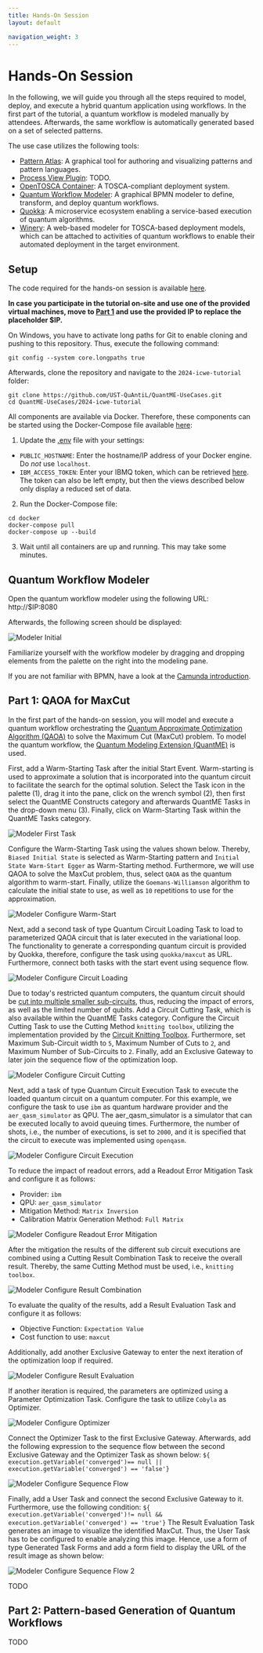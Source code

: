```yaml
---
title: Hands-On Session
layout: default

navigation_weight: 3
---
```


# Hands-On Session

In the following, we will guide you through all the steps required to model, deploy, and execute a hybrid quantum application using workflows.
In the first part of the tutorial, a quantum workflow is modeled manually by attendees.
Afterwards, the same workflow is automatically generated based on a set of selected patterns.

The use case utilizes the following tools:

* [Pattern Atlas](https://github.com/PatternAtlas): A graphical tool for authoring and visualizing patterns and pattern languages.
* [Process View Plugin](https://github.com/UST-QuAntiL/camunda-process-view-plugins): TODO.
* [OpenTOSCA Container](https://github.com/OpenTOSCA/container): A TOSCA-compliant deployment system.
* [Quantum Workflow Modeler](https://github.com/PlanQK/workflow-modeler): A graphical BPMN modeler to define, transform, and deploy quantum workflows.
* [Quokka](https://github.com/UST-QuAntiL/Quokka): A microservice ecosystem enabling a service-based execution of quantum algorithms.
* [Winery](https://github.com/OpenTOSCA/winery): A web-based modeler for TOSCA-based deployment models, which can be attached to activities of quantum workflows to enable their automated deployment in the target environment.

## Setup

The code required for the hands-on session is available [here](https://github.com/UST-QuAntiL/QuantME-UseCases/tree/master/2024-icwe-tutorial).

**In case you participate in the tutorial on-site and use one of the provided virtual machines, move to [Part 1](#quantum-workflow-modeler) and use the provided IP to replace the placeholder $IP.**

On Windows, you have to activate long paths for Git to enable cloning and pushing to this repository.
Thus, execute the following command:

```
git config --system core.longpaths true
```

Afterwards, clone the repository and navigate to the ``2024-icwe-tutorial`` folder:

```
git clone https://github.com/UST-QuAntiL/QuantME-UseCases.git
cd QuantME-UseCases/2024-icwe-tutorial
```

All components are available via Docker.
Therefore, these components can be started using the Docker-Compose file available [here](https://github.com/UST-QuAntiL/QuantME-UseCases/tree/master/2024-icwe-tutorial/docker):

1. Update the [.env](https://github.com/UST-QuAntiL/QuantME-UseCases/tree/master/2024-icwe-tutorial/docker/.env) file with your settings: 
  * ``PUBLIC_HOSTNAME``: Enter the hostname/IP address of your Docker engine. Do *not* use ``localhost``.
  * ``IBM_ACCESS_TOKEN``: Enter your IBMQ token, which can be retrieved [here](https://quantum.ibm.com/). The token can also be left empty, but then the views described below only display a reduced set of data.

2. Run the Docker-Compose file:
```
cd docker
docker-compose pull
docker-compose up --build
```

3. Wait until all containers are up and running. This may take some minutes.

## Quantum Workflow Modeler

Open the quantum workflow modeler using the following URL: http://$IP:8080

Afterwards, the following screen should be displayed:

![Modeler Initial](./resources/images/modeler_initial.png)

Familiarize yourself with the workflow modeler by dragging and dropping elements from the palette on the right into the modeling pane.

If you are not familiar with BPMN, have a look at the [Camunda introduction](https://camunda.com/bpmn/).

## Part 1: QAOA for MaxCut

In the first part of the hands-on session, you will model and execute a quantum workflow orchestrating the [Quantum Approximate Optimization Algorithm (QAOA)](https://arxiv.org/pdf/1411.4028.pdf) to solve the Maximum Cut (MaxCut) problem.
To model the quantum workflow, the [Quantum Modeling Extension (QuantME)](https://www.iaas.uni-stuttgart.de/publications/Weder2020_QuantumWorkflows.pdf) is used.

First, add a Warm-Starting Task after the initial Start Event.
Warm-starting is used to approximate a solution that is incorporated into the quantum circuit to facilitate the search for the optimal solution.
Select the Task icon in the palette (1), drag it into the pane, click on the wrench symbol (2), then first select the QuantME Constructs category and afterwards QuantME Tasks in the drop-down menu (3).
Finally, click on Warm-Starting Task within the QuantME Tasks category.

![Modeler First Task](./resources/images/modeler_warm-start-modeling.png)

Configure the Warm-Starting Task using the values shown below.
Thereby, ``Biased Initial State`` is selected as Warm-Starting pattern and ``Initial State Warm-Start Egger`` as Warm-Starting method.
Furthermore, we will use QAOA to solve the MaxCut problem, thus, select ``QAOA`` as the quantum algorithm to warm-start.
Finally, utilize the ``Goemans-Williamson`` algorithm to calculate the initial state to use, as well as ``10`` repetitions to use for the approximation.

![Modeler Configure Warm-Start](./resources/images/modeler_warm_start_config.png)

Next, add a second task of type Quantum Circuit Loading Task to load to parameterized QAOA circuit that is later executed in the variational loop.
The functionality to generate a corresponding quantum circuit is provided by Quokka, therefore, configure the task using ``quokka/maxcut`` as URL.
Furthermore, connect both tasks with the start event using sequence flow.

![Modeler Configure Circuit Loading](./resources/images/modeler_loading_config.png)

Due to today's restricted quantum computers, the quantum circuit should be [cut into multiple smaller sub-circuits](https://arxiv.org/pdf/2302.01792), thus, reducing the impact of errors, as well as the limited number of qubits.
Add a Circuit Cutting Task, which is also available within the QuantME Tasks category.
Configure the Circuit Cutting Task to use the Cutting Method ``knitting toolbox``, utilizing the implementation provided by the [Circuit Knitting Toolbox](https://qiskit-extensions.github.io/circuit-knitting-toolbox/).
Furthermore, set Maximum Sub-Circuit width to ``5``, Maximum Number of Cuts to ``2``, and Maximum Number of Sub-Circuits to ``2``.
Finally, add an Exclusive Gateway to later join the sequence flow of the optimization loop.

![Modeler Configure Circuit Cutting](./resources/images/modeler_cutting_config.png)

Next, add a task of type Quantum Circuit Execution Task to execute the loaded quantum circuit on a quantum computer.
For this example, we configure the task to use ``ibm`` as quantum hardware provider and the ``aer_qasm_simulator`` as QPU.
The aer_qasm_simulator is a simulator that can be executed locally to avoid queuing times.
Furthermore, the number of shots, i.e., the number of executions, is set to ``2000``, and it is specified that the circuit to execute was implemented using ``openqasm``.

![Modeler Configure Circuit Execution](./resources/images/modeler_execution_config.png)

To reduce the impact of readout errors, add a Readout Error Mitigation Task and configure it as follows:

* Provider: ``ibm``
* QPU: ``aer_qasm_simulator``
* Mitigation Method: ``Matrix Inversion``
* Calibration Matrix Generation Method: ``Full Matrix``

![Modeler Configure Readout Error Mitigation](./resources/images/modeler_rem_config.png)

After the mitigation the results of the different sub circuit executions are combined using a Cutting Result Combination Task to receive the overall result.
Thereby, the same Cutting Method must be used, i.e., ``knitting toolbox``.

![Modeler Configure Result Combination](./resources/images/modeler_combination_config.png)

To evaluate the quality of the results, add a Result Evaluation Task and configure it as follows:

* Objective Function: ``Expectation Value``
* Cost function to use: ``maxcut``

Additionally, add another Exclusive Gateway to enter the next iteration of the optimization loop if required.

![Modeler Configure Result Evaluation](./resources/images/modeler_evaluation_config.png)

If another iteration is required, the parameters are optimized using a Parameter Optimization Task.
Configure the task to utilize ``Cobyla`` as Optimizer.

![Modeler Configure Optimizer](./resources/images/modeler_optimization_config.png)

Connect the Optimizer Task to the first Exclusive Gateway.
Afterwards, add the following expression to the sequence flow between the second Exclusive Gateway and the Optimizer Task as shown below:
``${ execution.getVariable('converged')== null || execution.getVariable('converged') == 'false'}``

![Modeler Configure Sequence Flow](./resources/images/modeler_uppergateway_config.png)

Finally, add a User Task and connect the second Exclusive Gateway to it.
Furthermore, use the following condition: ``${ execution.getVariable('converged')!= null && execution.getVariable('converged') == 'true'}``
The Result Evaluation Task generates an image to visualize the identified MaxCut.
Thus, the User Task has to be configured to enable analyzing this image.
Hence, use a form of type Generated Task Forms and add a form field to display the URL of the result image as shown below:

![Modeler Configure Sequence Flow 2](./resources/images/modeler_user_task_config.png)

TODO

## Part 2: Pattern-based Generation of Quantum Workflows

TODO